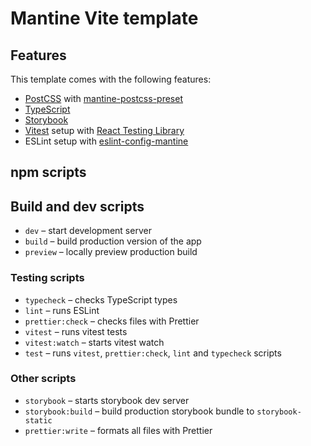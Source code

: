 # Mantine Vite template

## Features

This template comes with the following features:

-   [PostCSS](https://postcss.org/) with [mantine-postcss-preset](https://mantine.dev/styles/postcss-preset)
-   [TypeScript](https://www.typescriptlang.org/)
-   [Storybook](https://storybook.js.org/)
-   [Vitest](https://vitest.dev/) setup with [React Testing Library](https://testing-library.com/docs/react-testing-library/intro)
-   ESLint setup with [eslint-config-mantine](https://github.com/mantinedev/eslint-config-mantine)

## npm scripts

## Build and dev scripts

-   `dev` – start development server
-   `build` – build production version of the app
-   `preview` – locally preview production build

### Testing scripts

-   `typecheck` – checks TypeScript types
-   `lint` – runs ESLint
-   `prettier:check` – checks files with Prettier
-   `vitest` – runs vitest tests
-   `vitest:watch` – starts vitest watch
-   `test` – runs `vitest`, `prettier:check`, `lint` and `typecheck` scripts

### Other scripts

-   `storybook` – starts storybook dev server
-   `storybook:build` – build production storybook bundle to `storybook-static`
-   `prettier:write` – formats all files with Prettier
